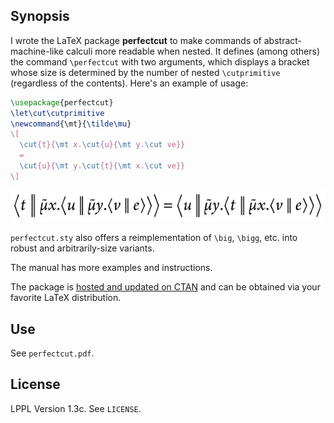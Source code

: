 ## Synopsis

I wrote the LaTeX package **perfectcut** to make commands of
abstract-machine-like calculi more readable when nested. It defines
(among others) the command `\perfectcut` with two arguments, which
displays a bracket whose size is determined by the number of nested
`\cutprimitive` (regardless of the contents). Here's an example of
usage:

```latex
\usepackage{perfectcut}
\let\cut\cutprimitive
\newcommand{\mt}{\tilde\mu}
\[
  \cut{t}{\mt x.\cut{u}{\mt y.\cut ve}}
  =
  \cut{u}{\mt y.\cut{t}{\mt x.\cut ve}}
\]
```

![Screenshot.](perfectcut.svg)

`perfectcut.sty` also offers a reimplementation of `\big`, `\bigg`,
etc. into robust and arbitrarily-size variants.

The manual has more examples and instructions.

The package is [hosted and updated on CTAN](https://www.ctan.org/pkg/perfectcut)
and can be obtained via your favorite LaTeX distribution.

## Use

See `perfectcut.pdf`.

## License

LPPL Version 1.3c. See `LICENSE`.


